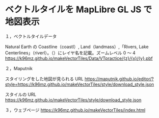# ベクトルタイルを MapLibre GL JS で地図表示

１，ベクトルタイルデータ

Natural Earth の Coastline（coastl）, Land（landmass）,「Rivers, Lake Centerlines」（riverl）。（）にレイヤ名を記載。ズームレベル 0 ～ 4
https://k96mz.github.io/makeVectorTiles/Data/VTpractice/{z}/{x}/{y}.pbf

２，Maputnik

スタイリングをした地図が見られる URL
https://maputnik.github.io/editor/?style=https://k96mz.github.io/makeVectorTiles/style/download_style.json

スタイルの URL
https://k96mz.github.io/makeVectorTiles/style/download_style.json

３，ウェブページ
https://k96mz.github.io/makeVectorTiles/index.html
